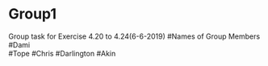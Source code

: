 # Group1
Group task for Exercise 4.20 to 4.24(6-6-2019)
#Names of Group Members
#Dami<br>
#Tope
#Chris
#Darlington
#Akin

